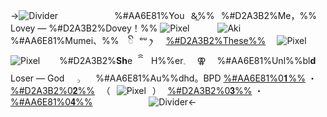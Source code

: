->![Divider](https://files.catbox.moe/e94g7b.png)
⠀⠀⠀⠀⠀⠀⠀⠀
%#AA6E81%You⠀&̲%%⠀%#D2A3B2%Me，%% Lovey — %#D2A3B2%Dovey！%% ![Pixel](https://files.catbox.moe/q51710.gif)⠀⠀⠀⠀
![Aki](https://files.catbox.moe/zbgubx.png)
%#AA6E81%Mumei、%%⠀ ꦼ⠀ᵒᵘ ꫂ⠀⠀[%#D2A3B2%These%%](https://text.is/ao) ⠀ ![Pixel](https://files.catbox.moe/hsxo1i.gif)
![Pixel](https://files.catbox.moe/9a9eul.gif)⠀⠀⠀%#D2A3B2%**Sh**e⠀ꩰ ⠀H%%er𓈒 ⠀ ⚢ ⠀ %#AA6E81%Unl%%bl**d**
Loser — God⠀⠀꜆ ⠀⠀%#AA6E81%Au%%dhd。BPD
[%#AA6E81%0𝟏%%](ourokronii) ・ [%#D2A3B2%0𝟐%%](mumeisext)⠀（⠀![Pixel](https://files.catbox.moe/rk9b5o.gif)⠀）⠀[%#D2A3B2%0𝟑%%]() ・ [%#AA6E81%0𝟒%%](https://retrospring.net/@hololive)
⠀⠀⠀⠀⠀⠀⠀⠀
![Divider](https://files.catbox.moe/0ym2u5.png)<-
